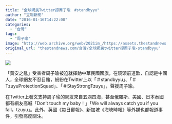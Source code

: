 ```yaml
---
title: "全球網民Twitter撐周子瑜　#standbyyu"
author: "立場新聞"
date: "2016-01-16T14:22:00"
categories:
  - "台灣"
tags:
  - "周子瑜"
image: "http://web.archive.org/web/2021im_/https://assets.thestandnews.com/media/photos/standbyyu-03_LoXum.png"
original_url: "thestandnews.com/台灣/全球網民twitter撐周子瑜-standbyyu"
---
```

![](http://web.archive.org/web/2021im_/https://assets.thestandnews.com/media/photos/standbyyu-03_LoXum.png)

「黃安之亂」受害者周子瑜被迫就揮動中華民國國旗，在鏡頭前道歉，自認是中國人，全球網友不忍目賭，紛紛在Twitter上以「＃standbyyu」、「＃TzuyuProtectionSquad」、「＃StayStrongTzuyu」，聲援周子瑜。

在Twitter上發文支持周子瑜的網友來自五湖四海，甚至俄羅斯、美國、日本泰國都有網友高喊「Don’t touch my baby！」「We will always catch you if you fall，tzuyu」。此外，英國《每日郵報》、新加坡《海峽時報》等外媒也都報道事件，引發高度關注。